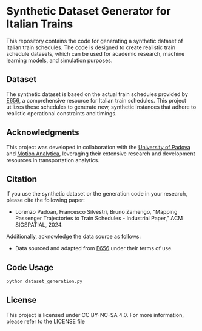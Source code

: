 # Synthetic Dataset Generator for Italian Trains

This repository contains the code for generating a synthetic dataset of Italian train schedules. The code is designed to create realistic train schedule datasets, which can be used for academic research, machine learning models, and simulation purposes.

## Dataset

The synthetic dataset is based on the actual train schedules provided by [E656](https://www.e656.net), a comprehensive resource for Italian train schedules. This project utilizes these schedules to generate new, synthetic instances that adhere to realistic operational constraints and timings.

## Acknowledgments

This project was developed in collaboration with the [University of Padova](https://www.unipd.it/) and [Motion Analytica](http://www.motionanalytica.com), leveraging their extensive research and development resources in transportation analytics.

## Citation

If you use the synthetic dataset or the generation code in your research, please cite the following paper:
- Lorenzo Padoan, Francesco Silvestri, Bruno Zamengo, "Mapping Passenger Trajectories to Train Schedules - Industrial Paper," ACM SIGSPATIAL, 2024.

Additionally, acknowledge the data source as follows:
- Data sourced and adapted from [E656](https://www.e656.net/orario/treno/5506.html) under their terms of use.

## Code Usage

```bash
python dataset_generation.py
```
## License
This project is licensed under CC BY-NC-SA 4.0. For more information, please refer to the LICENSE file

